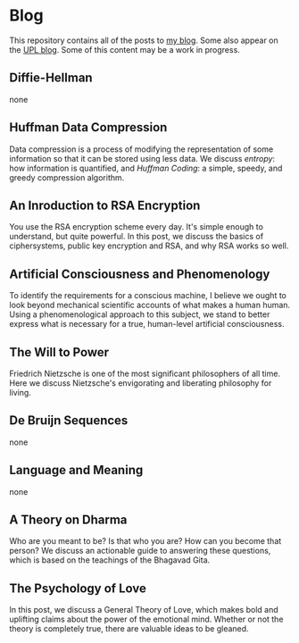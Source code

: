 # Blog

This repository contains all of the posts to [my blog](https://pages.cs.wisc.edu/~rnelson/blog). Some also appear on the [UPL blog](https://www.upl.cs.wisc.edu/blog.html). Some of this content may be a work in progress.

## Diffie-Hellman

none

## Huffman Data Compression

Data compression is a process of modifying the representation of some information so that it can be stored using less data. We discuss *entropy*: how information is quantified, and *Huffman Coding*: a simple, speedy, and greedy compression algorithm.

## An Inroduction to RSA Encryption

You use the RSA encryption scheme every day. It's simple enough to understand, but quite powerful. In this post, we discuss the basics of ciphersystems, public key encryption and RSA, and why RSA works so well.

## Artificial Consciousness and Phenomenology

To identify the requirements for a conscious machine, I believe we ought to look beyond mechanical scientific accounts of what makes a human human. Using a phenomenological approach to this subject, we stand to better express what is necessary for a true, human-level artificial consciousness.

## The Will to Power

Friedrich Nietzsche is one of the most significant philosophers of all time. Here we discuss Nietzsche's envigorating and liberating philosophy for living.

## De Bruijn Sequences

none

## Language and Meaning

none

## A Theory on Dharma

Who are you meant to be? Is that who you are? How can you become that person? We discuss an actionable guide to answering these questions, which is based on the teachings of the Bhagavad Gita.

## The Psychology of Love

In this post, we discuss a General Theory of Love, which makes bold and uplifting claims about the power of the emotional mind. Whether or not the theory is completely true, there are valuable ideas to be gleaned.

